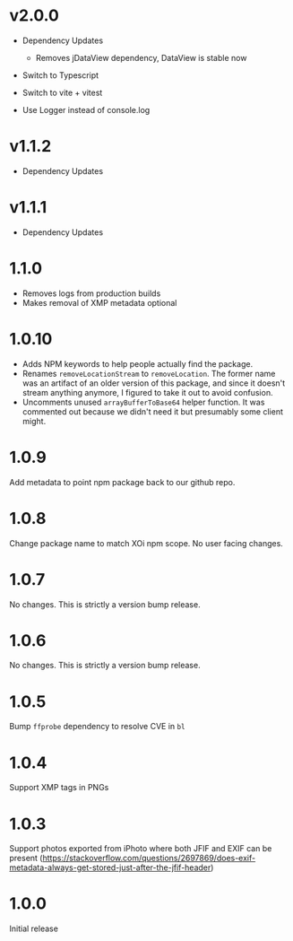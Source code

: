# v2.0.0
- Dependency Updates
  - Removes jDataView dependency, DataView is stable now

- Switch to Typescript
- Switch to vite + vitest
- Use Logger instead of console.log

# v1.1.2
- Dependency Updates

# v1.1.1
- Dependency Updates

# 1.1.0
- Removes logs from production builds
- Makes removal of XMP metadata optional

# 1.0.10

- Adds NPM keywords to help people actually find the package.
- Renames `removeLocationStream` to `removeLocation`. The former name was an artifact of an older version of this package, and since it doesn't stream anything anymore, I figured to take it out to avoid confusion.
- Uncomments unused `arrayBufferToBase64` helper function. It was commented out because we didn't need it but presumably some client might.

# 1.0.9

Add metadata to point npm package back to our github repo.

# 1.0.8

Change package name to match XOi npm scope. No user facing changes.

# 1.0.7

No changes. This is strictly a version bump release.

# 1.0.6

No changes. This is strictly a version bump release.

# 1.0.5

Bump `ffprobe` dependency to resolve CVE in `bl`

# 1.0.4

Support XMP tags in PNGs

# 1.0.3

Support photos exported from iPhoto where both JFIF and EXIF can be present (https://stackoverflow.com/questions/2697869/does-exif-metadata-always-get-stored-just-after-the-jfif-header)

# 1.0.0

Initial release
